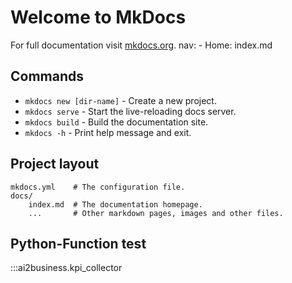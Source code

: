# Welcome to MkDocs

For full documentation visit [mkdocs.org](https://www.mkdocs.org).
nav:
    - Home: index.md
  

## Commands

* `mkdocs new [dir-name]` - Create a new project.
* `mkdocs serve` - Start the live-reloading docs server.
* `mkdocs build` - Build the documentation site.
* `mkdocs -h` - Print help message and exit.

## Project layout

    mkdocs.yml    # The configuration file.
    docs/
        index.md  # The documentation homepage.
        ...       # Other markdown pages, images and other files.

## Python-Function test

:::ai2business.kpi_collector
